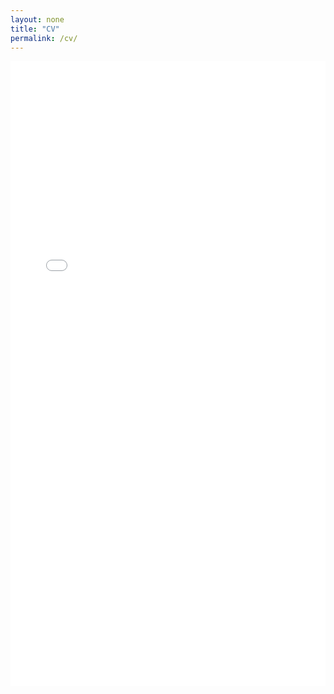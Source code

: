 ```yaml
---
layout: none
title: "CV"
permalink: /cv/
---
```


<embed src="/files/CV_2025_03_01_.pdf" type="application/pdf" width="100%" height="1000px" style="border: none;" />


